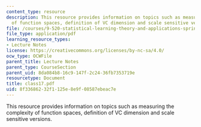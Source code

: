 ```yaml
---
content_type: resource
description: This resource provides information on topics such as measuring the complexity
  of function spaces, definition of VC dimension and scale sensitive versions.
file: /courses/9-520-statistical-learning-theory-and-applications-spring-2006/8f33686232f1125e8e9f08587ebeac7e_class17.pdf
file_type: application/pdf
learning_resource_types:
- Lecture Notes
license: https://creativecommons.org/licenses/by-nc-sa/4.0/
ocw_type: OCWFile
parent_title: Lecture Notes
parent_type: CourseSection
parent_uid: 8da084b8-16c9-147f-2c24-36fb7353719e
resourcetype: Document
title: class17.pdf
uid: 8f336862-32f1-125e-8e9f-08587ebeac7e
---
```

This resource provides information on topics such as measuring the complexity of function spaces, definition of VC dimension and scale sensitive versions.